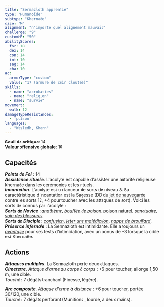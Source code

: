 ```yaml
---
title: "Sermazloth apprentie"
type: "Humanoïde"
subtype: "Khernaëe"
size: "M"
alignment: "n'importe quel alignement mauvais"
challenge: "9"
customHP: "50"
abilityScores:
  for: 10
  dex: 14
  con: 14
  int: 10
  sag: 14
  cha: 10
ac:
  armorType: "custom"
  value: "17 (armure de cuir cloutée)"
skills:
  - name: "acrobaties"
  - name: "religion"
  - name: "survie"
movement:
  walk: 12
damageTypeResistances:
  - "poison"
languages:
  - "Wesledh, Khern"
---
```

**Seuil de critique**: 14            
**Valeur offensive globale**: 16     
## Capacités
_**Points de Foi**_ : 14  
_**Assistance rituelle**_. L'acolyte est capable d’assister une autorité religieuse khernaëe dans les cérémonies et les rituels.  
_**Incantation**_. L'acolyte est un lanceur de sorts de niveau 3. Sa caractéristique d'incantation est la Sagesse (DD du [jet de sauvegarde](/utiliser-les-caracteristiques/#jets-de-sauvegarde) contre les sorts 12, +4 pour toucher avec les attaques de sort). Voici les sorts de connus par l'acolyte :  
_**Sorts de Novice**_ : [_anathème_](/grimoire/anatheme/), [_bouffée de poison_](/grimoire/bouffee-de-poison/), [poison naturel](/grimoire/poison-naturel/), [_sanctuaire_](/grimoire/sanctuaire/), [_soin des blessures_](/grimoire/soin-des-blessures/)  
_**Sorts de Disciple**_ : [_confusion_](/grimoire/confusion/), [_jeter une malédiction_](/grimoire/jeter-une-malediction/), [_nappe de brouillard_](/grimoire/nappe-de-brouillard/),    
_**Présence infernale**_ : La Sermazloth est intimidante. Elle a toujours un [_avantage_](/utiliser-les-caracteristiques/#avantage-et-desavantage) pour ses tests d'intimidation, avec un bonus de +3 lorsque la cible est Khernaëe.   

## Actions  
_**Attaques multiples**_. La Sermazloth porte deux attaques.  
_**Cimeterre**_. _Attaque d'arme au corps à corps_ : +6 pour toucher, allonge 1,50 m, une cible.  
_Touché_ : 7 dégâts tranchant (Finesse, légère).  

_**Arc composite**_. _Attaque d'arme à distance_ : +6 pour toucher, portée 30/120, une cible.  
_Touché_ : 7 dégâts perforant (Munitions , lourde, à deux mains).  
